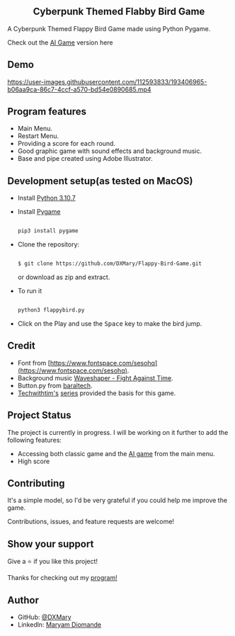 <h2 align="center">Cyberpunk Themed Flabby Bird Game</h2>

A Cyberpunk Themed Flappy Bird Game made using Python Pygame.

Check out the [AI Game](https://github.com/DXMary/Flappy-Bird-AI-Game) version here

<h2>Demo</h2>

https://user-images.githubusercontent.com/112593833/193406965-b06aa9ca-86c7-4ccf-a570-bd54e0890685.mp4

<h2>Program features</h2>

- Main Menu.
- Restart Menu.
- Providing a score for each round.
- Good graphic game with sound effects and background music.
- Base and pipe created using Adobe Illustrator.

<h2>Development setup(as tested on MacOS)</h2>

- Install [Python 3.10.7](https://www.python.org/downloads/release/python-3107/)

- Install [Pygame](https://www.pygame.org/wiki/GettingStarted)

  ```sh

  pip3 install pygame

  ```
  
- Clone the repository:

  ```sh

  $ git clone https://github.com/DXMary/Flappy-Bird-Game.git

  ```
  or download as zip and extract.
  
- To run it
  
  ```sh
  
  python3 flappybird.py

  ```
- Click on the Play and use the <kbd>Space</kbd> key to make the bird jump.

<h2>Credit</h2>

- Font from [https://www.fontspace.com/sesohq](https://www.fontspace.com/sesohq).
- Background music [Waveshaper - Fight Against Time](https://www.youtube.com/watch?v=vbamxVatGjI).
- Button.py from [baraltech](https://github.com/baraltech).
- [Techwithtim's](https://github.com/techwithtim) [series](https://www.youtube.com/watch?v=MMxFDaIOHsE&list=PLzMcBGfZo4-lwGZWXz5Qgta_YNX3_vLS2) provided the basis for this game.

<h2>Project Status</h2>

The project is currently in progress. I will be working on it further to add the following features:

- Accessing both classic game and the [AI game](https://github.com/DXMary/Flappy-Bird-AI-Game) from the main menu.
- High score

<h2>Contributing</h2>

It's a simple model, so I'd be very grateful if you could help me improve the game.

Contributions, issues, and feature requests are welcome!

<h2>Show your support</h2>

Give a ⭐ if you like this project!

Thanks for checking out my [program!](https://github.com/DXMary/Flappy-Bird-Game)

<h2>Author</h2>

- GitHub: [@DXMary](https://github.com/DXMary)
- Linkedln: [Maryam Diomande](https://www.linkedin.com/in/maryamdiomande/)



